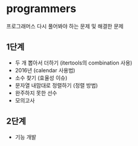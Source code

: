 # programmers
프로그래머스 다시 풀어봐야 하는 문제 및 해결한 문제

## 1단계
- 두 개 뽑아서 더하기 (itertools의 combination 사용)
- 2016년   (calendar 사용법)
- 소수 찾기 (효율성 이슈)
- 문자열 내맘대로 정렬하기 (정렬 방법)
- 완주하지 못한 선수
- 모의고사

## 2단계
- 기능 개발
